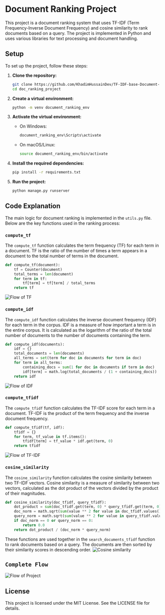 # Document Ranking Project

This project is a document ranking system that uses TF-IDF (Term Frequency-Inverse Document Frequency) and cosine similarity to rank documents based on a query. The project is implemented in Python and uses various libraries for text processing and document handling.

## Setup

To set up the project, follow these steps:

1. **Clone the repository:**
   ```sh
   git clone https://github.com/KhadimHussainDev/TF-IDF-base-Document-Ranking-System
   cd doc_ranking_project
   ```

2. **Create a virtual environment:**
   ```sh
   python -m venv document_ranking_env
   ```

3. **Activate the virtual environment:**
   - On Windows:
     ```sh
     document_ranking_env\Scripts\activate
     ```
   - On macOS/Linux:
     ```sh
     source document_ranking_env/bin/activate
     ```

4. **Install the required dependencies:**
   ```sh
   pip install -r requirements.txt
   ```

5. **Run the project:**
   ```sh
   python manage.py runserver
   ```

## Code Explanation

The main logic for document ranking is implemented in the `utils.py` file. Below are the key functions used in the ranking process:

### `compute_tf`

The `compute_tf` function calculates the term frequency (TF) for each term in a document. TF is the ratio of the number of times a term appears in a document to the total number of terms in the document.

```python
def compute_tf(document):
    tf = Counter(document)
    total_terms = len(document)
    for term in tf:
        tf[term] = tf[term] / total_terms
    return tf
```
![Flow of TF](flowdiagrams/tf.drawio.png)

### `compute_idf`

The `compute_idf` function calculates the inverse document frequency (IDF) for each term in the corpus. IDF is a measure of how important a term is in the entire corpus. It is calculated as the logarithm of the ratio of the total number of documents to the number of documents containing the term.

```python
def compute_idf(documents):
    idf = {}
    total_documents = len(documents)
    all_terms = set(term for doc in documents for term in doc)
    for term in all_terms:
        containing_docs = sum(1 for doc in documents if term in doc)
        idf[term] = math.log(total_documents / (1 + containing_docs))
    return idf
```
![Flow of IDF](flowdiagrams/idf.drawio%20(6).png)

### `compute_tfidf`

The `compute_tfidf` function calculates the TF-IDF score for each term in a document. TF-IDF is the product of the term frequency and the inverse document frequency.

```python
def compute_tfidf(tf, idf):
    tfidf = {}
    for term, tf_value in tf.items():
        tfidf[term] = tf_value * idf.get(term, 0)
    return tfidf
```
![Flow of TF-IDF](flowdiagrams/tfidf.drawio.png)


### `cosine_similarity`

The `cosine_similarity` function calculates the cosine similarity between two TF-IDF vectors. Cosine similarity is a measure of similarity between two vectors, calculated as the dot product of the vectors divided by the product of their magnitudes.

```python
def cosine_similarity(doc_tfidf, query_tfidf):
    dot_product = sum(doc_tfidf.get(term, 0) * query_tfidf.get(term, 0) for term in query_tfidf)
    doc_norm = math.sqrt(sum(value ** 2 for value in doc_tfidf.values()))
    query_norm = math.sqrt(sum(value ** 2 for value in query_tfidf.values()))
    if doc_norm == 0 or query_norm == 0:
        return 0.0
    return dot_product / (doc_norm * query_norm)
```

These functions are used together in the `search_documents_tfidf` function to rank documents based on a query. The documents are then sorted by their similarity scores in descending order.
![Cosine similarity](flowdiagrams/cosine%20similarity.drawio.png)


## `Complete Flow`
![Flow of Project](flowdiagrams/irassignment2.drawio.png)


## License

This project is licensed under the MIT License. See the LICENSE file for details.